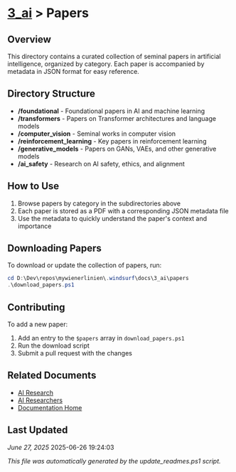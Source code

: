 # [3_ai](../) > Papers

## Overview
This directory contains a curated collection of seminal papers in artificial intelligence, organized by category. Each paper is accompanied by metadata in JSON format for easy reference.

## Directory Structure

- **/foundational** - Foundational papers in AI and machine learning
- **/transformers** - Papers on Transformer architectures and language models
- **/computer_vision** - Seminal works in computer vision
- **/reinforcement_learning** - Key papers in reinforcement learning
- **/generative_models** - Papers on GANs, VAEs, and other generative models
- **/ai_safety** - Research on AI safety, ethics, and alignment

## How to Use

1. Browse papers by category in the subdirectories above
2. Each paper is stored as a PDF with a corresponding JSON metadata file
3. Use the metadata to quickly understand the paper's context and importance

## Downloading Papers

To download or update the collection of papers, run:

```powershell
cd D:\Dev\repos\mywienerlinien\.windsurf\docs\3_ai\papers
.\download_papers.ps1
```

## Contributing

To add a new paper:
1. Add an entry to the `$papers` array in `download_papers.ps1`
2. Run the download script
3. Submit a pull request with the changes

## Related Documents

- [AI Research](../)
- [AI Researchers](../persons/)
- [Documentation Home](../../)

## Last Updated
*June 27, 2025*
2025-06-26 19:24:03

*This file was automatically generated by the update_readmes.ps1 script.*
